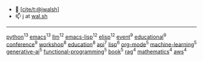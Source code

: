 -   👋 [[cite/t:@jwalsh](https://github.com/jwalsh)]
-   📫 j at [wal.sh](https://wal.sh)

---

[python](https://github.com/search?q=topic%3Apython&type=repositories)<sup>13</sup>
[emacs](https://github.com/search?q=topic%3Aemacs&type=repositories)<sup>13</sup>
[llm](https://github.com/search?q=topic%3Allm&type=repositories)<sup>12</sup>
[emacs-lisp](https://github.com/search?q=topic%3Aemacs-lisp&type=repositories)<sup>12</sup>
[elisp](https://github.com/search?q=topic%3Aelisp&type=repositories)<sup>12</sup>
[event](https://github.com/search?q=topic%3Aevent&type=repositories)<sup>9</sup>
[educational](https://github.com/search?q=topic%3Aeducational&type=repositories)<sup>9</sup>
[conference](https://github.com/search?q=topic%3Aconference&type=repositories)<sup>9</sup>
[workshop](https://github.com/search?q=topic%3Aworkshop&type=repositories)<sup>8</sup>
[education](https://github.com/search?q=topic%3Aeducation&type=repositories)<sup>8</sup>
[api](https://github.com/search?q=topic%3Aapi&type=repositories)<sup>7</sup>
[lisp](https://github.com/search?q=topic%3Alisp&type=repositories)<sup>6</sup>
[org-mode](https://github.com/search?q=topic%3Aorg-mode&type=repositories)<sup>5</sup>
[machine-learning](https://github.com/search?q=topic%3Amachine-learning&type=repositories)<sup>5</sup>
[generative-ai](https://github.com/search?q=topic%3Agenerative-ai&type=repositories)<sup>5</sup>
[functional-programming](https://github.com/search?q=topic%3Afunctional-programming&type=repositories)<sup>5</sup>
[book](https://github.com/search?q=topic%3Abook&type=repositories)<sup>5</sup>
[rag](https://github.com/search?q=topic%3Arag&type=repositories)<sup>4</sup>
[mathematics](https://github.com/search?q=topic%3Amathematics&type=repositories)<sup>4</sup>
[aws](https://github.com/search?q=topic%3Aaws&type=repositories)<sup>4</sup>


